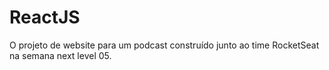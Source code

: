 # ReactJS

O projeto de website para um podcast construído junto ao time RocketSeat na semana next level 05.
